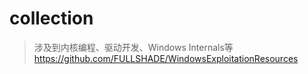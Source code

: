 # collection
> 涉及到内核编程、驱动开发、Windows Internals等
> https://github.com/FULLSHADE/WindowsExploitationResources    
